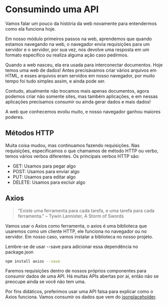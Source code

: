 # Consumindo uma API

Vamos falar um pouco da história da web novamente para entendermos como ela funciona hoje. 

Em nosso módulo primeiros passos na web, aprendemos que quando estamos navegando na web, o navegador envia requisições para um servidor e o servidor, por sua vez, nos devolve uma resposta em um formato específico ou realiza alguma ação caso pedirmos.

Quando a web nasceu, ela era usada para interconectar documentos. Hoje temos uma web de dados! Antes precisávamos criar vários arquivos em HTML, e esses arquivos eram servidos em nosso navegador, por muito tempo foi tudo simples assim, e ainda pode ser.

Contudo, atualmente não trocamos mais apenas documentos, agora podemos criar não somente sites, mas também aplicações, e em nessas aplicações precisamos consumir ou ainda gerar dados e mais dados!

A web que conhecemos evoliu muito, e nosso navegador ganhou maiores poderes.

## Métodos HTTP

Muita coisa mudou, mas continuamos fazendo requisições. Nas requisições, especificamos o que chamamos de método HTTP ou verbo, temos vários verbos diferentes. Os principais verbos HTTP são:

- GET: Usamos para pegar algo
- POST: Usamos para enviar algo
- PUT: Usamos para editar algo
- DELETE: Usamos para excluir algo

## Axios

> "Existe uma ferramenta para cada tarefa, e uma tarefa para cada ferramenta."
> – Tywin Lannister, A Storm of Swords

Vamos usar o Axios como ferramenta, o axios é uma biblioteca que usaremos como um cliente HTTP, ele funciona no navegador ou no servidor. Em nosso caso, vamos instalar a biblioteca no nosso projeto.

Lembre-se de usar --save para adicionar essa dependência no package.json 

```bash
npm install axios --save
```

Faremos requisições dentro de nossos próprios componentes para consumir dados de uma API. Há muitas APIs abertas por aí, então não se preocupe ainda se você não tem uma.

Por fins didáticos, preferimos usar uma API falsa para explicar como o Axios funciona. Vamos consumir os dados que vem do [jsonplaceholder](https://jsonplaceholder.typicode.com/).


